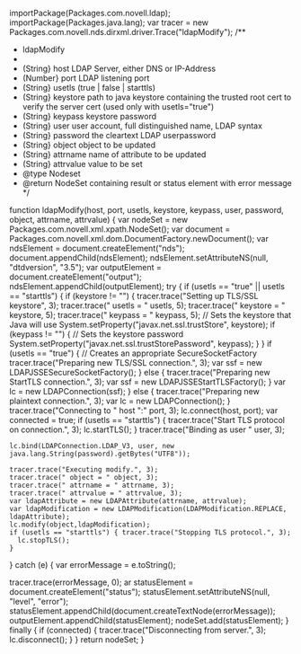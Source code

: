 importPackage(Packages.com.novell.ldap);
importPackage(Packages.java.lang);
var tracer = new Packages.com.novell.nds.dirxml.driver.Trace("ldapModify");
/**
* ldapModify
*
* (String} host LDAP Server, either DNS or IP-Address
* (Number} port LDAP listening port
* (String} usetls (true | false | starttls)
* (String} keystore path to java keystore containing the trusted root cert to verify the server cert (used only with usetls="true")
* (String} keypass keystore password
* (String} user user account, full distinguished name, LDAP syntax
* (String} password the cleartext LDAP userpassword
* (String} object object to be updated
* (String} attrname name of attribute to be updated
* (String} attrvalue value to be set
* @type Nodeset
* @return NodeSet containing result or status element with error message
*/

function ldapModify(host, port, usetls, keystore, keypass, user, password, object, attrname, attrvalue) { var nodeSet = new Packages.com.novell.xml.xpath.NodeSet();
  var document = Packages.com.novell.xml.dom.DocumentFactory.newDocument();
  var ndsElement = document.createElement("nds");
  document.appendChild(ndsElement);
  ndsElement.setAttributeNS(null, "dtdversion", "3.5");
  var outputElement = document.createElement("output");
  ndsElement.appendChild(outputElement);
  try {
    if (usetls == "true" || usetls == "starttls") {
        if (keystore != "") {
          tracer.trace("Setting up TLS/SSL keystore", 3);
          tracer.trace(" usetls = " usetls, 5);
          tracer.trace(" keystore = " keystore, 5);
          tracer.trace(" keypass = " keypass, 5);
          // Sets the keystore that Java will use System.setProperty("javax.net.ssl.trustStore", keystore);
          if (keypass != "") { // Sets the keystore password System.setProperty("javax.net.ssl.trustStorePassword", keypass);
          }
      } if (usetls == "true") { // Creates an appropriate SecureSocketFactory tracer.trace("Preparing new TLS/SSL connection.", 3);
        var ssf = new LDAPJSSESecureSocketFactory();
      } else { tracer.trace("Preparing new StartTLS connection.", 3);
        var ssf = new LDAPJSSEStartTLSFactory();
      }
        var lc = new LDAPConnection(ssf);
    } else { tracer.trace("Preparing new plaintext connection.", 3);
      var lc = new LDAPConnection();
    }
    tracer.trace("Connecting to " host ":" port, 3);
    lc.connect(host, port);
    var connected = true;
    if (usetls == "starttls") {
      tracer.trace("Start TLS protocol on connection.", 3);
      lc.startTLS();
    }
    tracer.trace("Binding as user " user, 3);

    lc.bind(LDAPConnection.LDAP_V3, user, new java.lang.String(password).getBytes("UTF8"));

    tracer.trace("Executing modify.", 3);
    tracer.trace(" object = " object, 3);
    tracer.trace(" attrname = " attrname, 3);
    tracer.trace(" attrvalue = " attrvalue, 3);
    var ldapAttribute = new LDAPAttribute(attrname, attrvalue);
    var ldapModification = new LDAPModification(LDAPModification.REPLACE, ldapAttribute);
    lc.modify(object,ldapModification);
    if (usetls == "starttls") { tracer.trace("Stopping TLS protocol.", 3);
      lc.stopTLS();
    }
  } catch (e) { var errorMessage = e.toString();

  tracer.trace(errorMessage, 0);
  ar statusElement = document.createElement("status");
  statusElement.setAttributeNS(null, "level", "error");
  statusElement.appendChild(document.createTextNode(errorMessage));
  outputElement.appendChild(statusElement);
  nodeSet.add(statusElement);
  } finally {
    if (connected) {
      tracer.trace("Disconnecting from server.", 3);
      lc.disconnect();
    }
  } return nodeSet;
}
